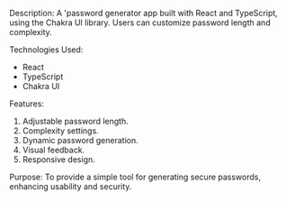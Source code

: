 Description:
A 'password generator app built with React and TypeScript, using the Chakra UI library. Users can customize password length and complexity.

Technologies Used:
- React
- TypeScript
- Chakra UI

Features:
1. Adjustable password length.
2. Complexity settings.
3. Dynamic password generation.
4. Visual feedback.
5. Responsive design.

Purpose:
To provide a simple tool for generating secure passwords, enhancing usability and security.
